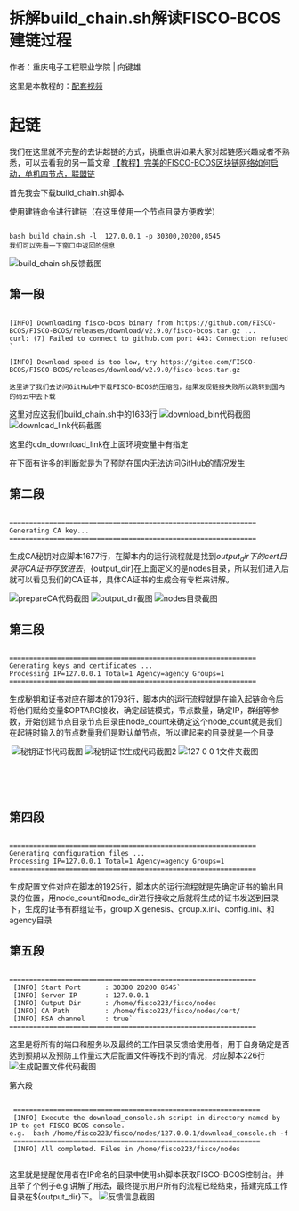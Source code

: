# 拆解build_chain.sh解读FISCO-BCOS建链过程
作者：重庆电子工程职业学院 | 向键雄

这里是本教程的：[配套视频](https://space.bilibili.com/335373077)

# 起链
我们在这里就不完整的去讲起链的方式，挑重点讲如果大家对起链感兴趣或者不熟悉，可以去看我的另一篇文章
[【教程】完美的FISCO-BCOS区块链网络如何启动，单机四节点，联盟链](https://blog.csdn.net/qq_57309855/article/details/126180787?spm=1001.2014.3001.5501)

首先我会下载build_chain.sh脚本

使用建链命令进行建链（在这里使用一个节点目录方便教学）

```

bash build_chain.sh -l  127.0.0.1 -p 30300,20200,8545
我们可以先看一下窗口中返回的信息

```
![build_chain sh反馈截图](https://user-images.githubusercontent.com/111106471/184881953-bcacb07b-f6b5-4ab2-9166-20aebe5bcc37.png)




## 第一段

```

[INFO] Downloading fisco-bcos binary from https://github.com/FISCO-BCOS/FISCO-BCOS/releases/download/v2.9.0/fisco-bcos.tar.gz ... 
curl: (7) Failed to connect to github.com port 443: Connection refused ` 
 
[INFO] Download speed is too low, try https://gitee.com/FISCO-BCOS/FISCO-BCOS/releases/download/v2.9.0/fisco-bcos.tar.gz 

这里讲了我们去访问GitHub中下载FISCO-BCOS的压缩包，结果发现链接失败所以跳转到国内的码云中去下载

```

这里对应这我们build_chain.sh中的1633行
![download_bin代码截图](https://user-images.githubusercontent.com/111106471/184882007-e90f1b3c-0bb9-407d-b2ad-194c1c0a21d5.png)
![download_link代码截图](https://user-images.githubusercontent.com/111106471/184882027-38fe8614-632d-4335-9e50-7bc86f187529.png)



 这里的cdn_download_link在上面环境变量中有指定



 在下面有许多的判断就是为了预防在国内无法访问GitHub的情况发生

## 第二段

```

==============================================================
Generating CA key...
==============================================================

```
 
生成CA秘钥对应脚本1677行，在脚本内的运行流程就是找到${output_dir}下的cert目录将CA证书存放进去，${output_dir}在上面定义的是nodes目录，所以我们进入后就可以看见我们的CA证书，具体CA证书的生成会有专栏来讲解。

![prepareCA代码截图](https://user-images.githubusercontent.com/111106471/184881843-f81179d6-945f-4e2e-b64c-6b1e86a3cd50.png)
![output_dir截图](https://user-images.githubusercontent.com/111106471/184881884-f3ff536b-0d61-46de-af3b-832f2982b129.png)
![nodes目录截图](https://user-images.githubusercontent.com/111106471/184881899-d5980b81-7f54-487b-b280-5cb435df7c36.png)


 

## 第三段

```

============================================================== 
Generating keys and certificates ...
Processing IP=127.0.0.1 Total=1 Agency=agency Groups=1
==============================================================

```

生成秘钥和证书对应在脚本的1793行，脚本内的运行流程就是在输入起链命令后将他们赋给变量$OPTARG接收，确定起链模式，节点数量，确定IP，群组等参数，开始创建节点目录节点目录由node_count来确定这个node_count就是我们在起链时输入的节点数量我们是默认单节点，所以建起来的目录就是一个目录

​
![秘钥证书代码截图](https://user-images.githubusercontent.com/111106471/184882272-d8c63950-9576-42c8-bff5-5b11349f6b9c.png)
![秘钥证书生成代码截图2](https://user-images.githubusercontent.com/111106471/184882282-2bb1ed99-5605-478c-9d64-015e6b1a2ec9.png)
![127 0 0 1文件夹截图](https://user-images.githubusercontent.com/111106471/184882372-f5230d39-98aa-4b27-9b5b-b18a1212e134.png)


​

​

## 第四段

```

==============================================================
Generating configuration files ...
Processing IP=127.0.0.1 Total=1 Agency=agency Groups=1
==============================================================

```

生成配置文件对应在脚本的1925行，脚本内的运行流程就是先确定证书的输出目录的位置，用node_count和node_dir进行接收之后就将生成的证书发送到目录下，生成的证书有群组证书，group.X.genesis、group.x.ini、config.ini、和agency目录



## 第五段

```

==============================================================
 [INFO] Start Port      : 30300 20200 8545`
 [INFO] Server IP       : 127.0.0.1
 [INFO] Output Dir      : /home/fisco223/fisco/nodes
 [INFO] CA Path         : /home/fisco223/fisco/nodes/cert/
 [INFO] RSA channel     : true`
==============================================================

```

这里是将所有的端口和服务以及最终的工作目录反馈给使用者，用于自身确定是否达到预期以及预防工作量过大后配置文件等找不到的情况，对应脚本226行 
![生成配置文件代码截图](https://user-images.githubusercontent.com/111106471/184882563-01bbca48-4460-408d-878e-4214e5563777.png)



第六段

```

 ==============================================================
 [INFO] Execute the download_console.sh script in directory named by IP to get FISCO-BCOS console.
e.g.  bash /home/fisco223/fisco/nodes/127.0.0.1/download_console.sh -f 
 ==============================================================
 [INFO] All completed. Files in /home/fisco223/fisco/nodes
 
 ```
 
这里就是提醒使用者在IP命名的目录中使用sh脚本获取FISCO-BCOS控制台。并且举了个例子e.g.讲解了用法，最终提示用户所有的流程已经结束，搭建完成工作目录在${output_dir}下。
![反馈信息截图](https://user-images.githubusercontent.com/111106471/184882668-3f673308-042c-419d-9bc0-2b1fc49c3500.png)


